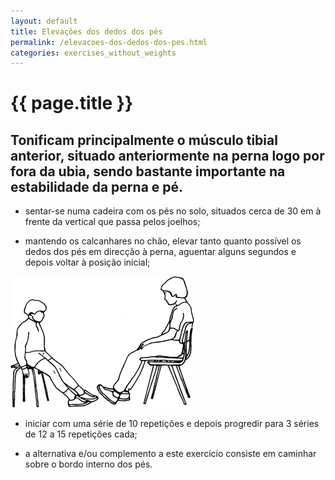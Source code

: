 ```yaml
---
layout: default
title: Elevações dos dedos dos pés
permalink: /elevacoes-dos-dedos-dos-pes.html
categories: exercises_without_weights
---
```


# {{ page.title }}

## Tonificam principalmente o músculo tibial anterior, situado anteriormente na perna logo por fora da ubia, sendo bastante importante na estabilidade da perna e pé.

* sentar-se numa cadeira com os pés no solo, situados cerca de 30 em à frente da vertical que passa pelos joelhos;

* mantendo os calcanhares no chão, elevar tanto quanto possível os dedos dos pés em direcção à perna, aguentar alguns segundos e depois voltar à posição inicial;

![Elevações dos dedos dos pés](assets/flexoes-da-anca-na-barra_clip_image002.gif)

* iniciar com uma série de 10 repetições e depois progredir para 3 séries de 12 a 15 repetições cada;

* a alternativa e/ou complemento a este exercício consiste em caminhar sobre o bordo interno dos pés.
